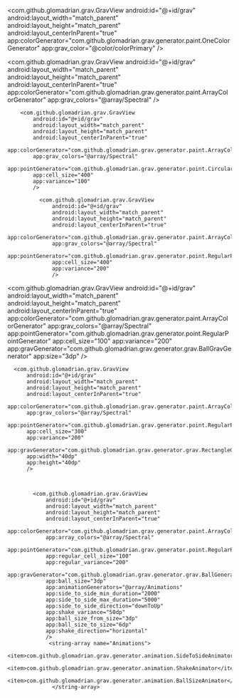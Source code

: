   <com.github.glomadrian.grav.GravView
      android:id="@+id/grav"
      android:layout_width="match_parent"
      android:layout_height="match_parent"
      android:layout_centerInParent="true"
      app:colorGenerator="com.github.glomadrian.grav.generator.paint.OneColorGenerator"
      app:grav_color="@color/colorPrimary"
      />

  <com.github.glomadrian.grav.GravView
      android:id="@+id/grav"
      android:layout_width="match_parent"
      android:layout_height="match_parent"
      android:layout_centerInParent="true"
      app:colorGenerator="com.github.glomadrian.grav.generator.paint.ArrayColorGenerator"
      app:grav_colors="@array/Spectral"
      />


        <com.github.glomadrian.grav.GravView
            android:id="@+id/grav"
            android:layout_width="match_parent"
            android:layout_height="match_parent"
            android:layout_centerInParent="true"
            app:colorGenerator="com.github.glomadrian.grav.generator.paint.ArrayColorGenerator"
            app:grav_colors="@array/Spectral"
            app:pointGenerator="com.github.glomadrian.grav.generator.point.CircularPointGenerator"
            app:cell_size="400"
            app:variance="100"
            />

              <com.github.glomadrian.grav.GravView
                  android:id="@+id/grav"
                  android:layout_width="match_parent"
                  android:layout_height="match_parent"
                  android:layout_centerInParent="true"
                  app:colorGenerator="com.github.glomadrian.grav.generator.paint.ArrayColorGenerator"
                  app:grav_colors="@array/Spectral"
                  app:pointGenerator="com.github.glomadrian.grav.generator.point.RegularPointGenerator"
                  app:cell_size="400"
                  app:variance="200"
                  />
   <com.github.glomadrian.grav.GravView
       android:id="@+id/grav"
       android:layout_width="match_parent"
       android:layout_height="match_parent"
       android:layout_centerInParent="true"
       app:colorGenerator="com.github.glomadrian.grav.generator.paint.ArrayColorGenerator"
       app:grav_colors="@array/Spectral"
       app:pointGenerator="com.github.glomadrian.grav.generator.point.RegularPointGenerator"
       app:cell_size="100"
       app:variance="200"
       app:gravGenerator="com.github.glomadrian.grav.generator.grav.BallGravGenerator"
       app:size="3dp"
       />

      <com.github.glomadrian.grav.GravView
          android:id="@+id/grav"
          android:layout_width="match_parent"
          android:layout_height="match_parent"
          android:layout_centerInParent="true"
          app:colorGenerator="com.github.glomadrian.grav.generator.paint.ArrayColorGenerator"
          app:grav_colors="@array/Spectral"
          app:pointGenerator="com.github.glomadrian.grav.generator.point.RegularPointGenerator"
          app:cell_size="300"
          app:variance="200"
          app:gravGenerator="com.github.glomadrian.grav.generator.grav.RectangleGravGenerator"
          app:width="40dp"
          app:height="40dp"
          />



            <com.github.glomadrian.grav.GravView
                android:id="@+id/grav"
                android:layout_width="match_parent"
                android:layout_height="match_parent"
                android:layout_centerInParent="true"
                app:colorGenerator="com.github.glomadrian.grav.generator.paint.ArrayColorGenerator"
                app:array_colors="@array/Spectral"
                app:pointGenerator="com.github.glomadrian.grav.generator.point.RegularPointGenerator"
                app:regular_cell_size="100"
                app:regular_variance="200"
                app:gravGenerator="com.github.glomadrian.grav.generator.grav.BallGenerator"
                app:ball_size="3dp"
                app:animationGenerators="@array/Animations"
                app:side_to_side_min_duration="2000"
                app:side_to_side_max_duration="5000"
                app:side_to_side_direction="downToUp"
                app:shake_variance="50dp"
                app:ball_size_from_size="3dp"
                app:ball_size_to_size="6dp"
                app:shake_direction="horizontal"
                />
                 <string-array name="Animations">
                    <item>com.github.glomadrian.grav.generator.animation.SideToSideAnimator</item>
                    <item>com.github.glomadrian.grav.generator.animation.ShakeAnimator</item>
                    <item>com.github.glomadrian.grav.generator.animation.BallSizeAnimator</item>
                  </string-array>